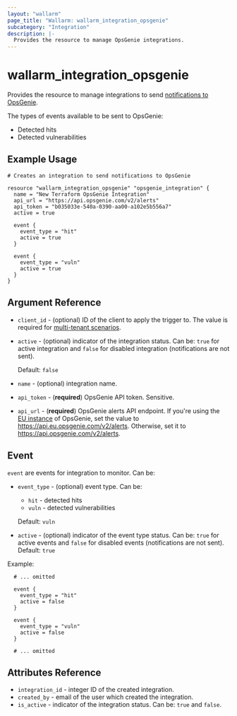 ```yaml
---
layout: "wallarm"
page_title: "Wallarm: wallarm_integration_opsgenie"
subcategory: "Integration"
description: |-
  Provides the resource to manage OpsGenie integrations.
---
```


# wallarm_integration_opsgenie

Provides the resource to manage integrations to send [notifications to OpsGenie][1].

The types of events available to be sent to OpsGenie:
- Detected hits
- Detected vulnerabilities

## Example Usage

```hcl
# Creates an integration to send notifications to OpsGenie

resource "wallarm_integration_opsgenie" "opsgenie_integration" {
  name = "New Terraform OpsGenie Integration"
  api_url = "https://api.opsgenie.com/v2/alerts"
  api_token = "b035033e-540a-0390-aa00-a102e5b556a7"
  active = true

  event {
    event_type = "hit"
    active = true
  }
  
  event {
    event_type = "vuln"
    active = true
  }
}
```


## Argument Reference

* `client_id` - (optional) ID of the client to apply the trigger to. The value is required for [multi-tenant scenarios][2].
* `active` - (optional) indicator of the integration status. Can be: `true` for active integration and `false` for disabled integration (notifications are not sent).

  Default: `false`
* `name` - (optional) integration name.
* `api_token` - (**required**) OpsGenie API token. Sensitive.
* `api_url` - (**required**) OpsGenie alerts API endpoint. If you're using the [EU instance](https://support.atlassian.com/opsgenie/docs/european-service-region) of OpsGenie, set the value to https://api.eu.opsgenie.com/v2/alerts. Otherwise, set it to https://api.opsgenie.com/v2/alerts.

## Event

`event` are events for integration to monitor. Can be:

* `event_type` - (optional) event type. Can be:
  - `hit` - detected hits
  - `vuln` - detected vulnerabilities

  Default: `vuln`
* `active` - (optional) indicator of the event type status. Can be: `true` for active events and `false` for disabled events (notifications are not sent). 
Default: `true`


Example:

```hcl
  # ... omitted

  event {
    event_type = "hit"
    active = false
  }
  
  event {
    event_type = "vuln"
    active = false
  }

  # ... omitted
```

## Attributes Reference

* `integration_id` - integer ID of the created integration.
* `created_by` - email of the user which created the integration.
* `is_active` - indicator of the integration status. Can be: `true` and `false`.

[1]: https://docs.wallarm.com/user-guides/settings/integrations/opsgenie/
[2]: https://docs.wallarm.com/installation/multi-tenant/overview/
